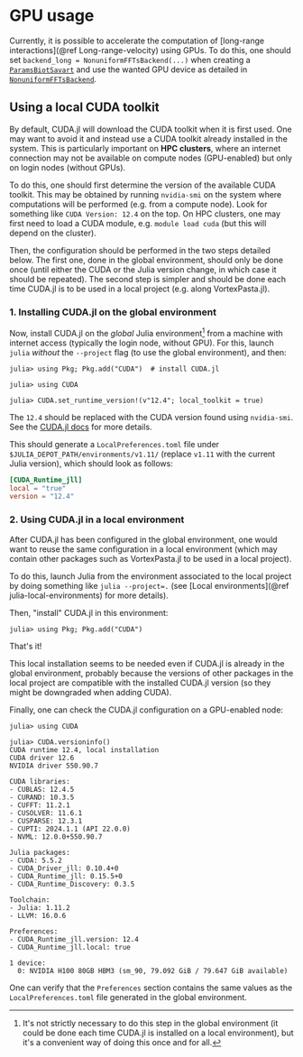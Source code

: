 # GPU usage

Currently, it is possible to accelerate the computation of [long-range
interactions](@ref Long-range-velocity) using GPUs.
To do this, one should set `backend_long = NonuniformFFTsBackend(...)`
when creating a [`ParamsBiotSavart`](@ref) and use the wanted GPU device as detailed in
[`NonuniformFFTsBackend`](@ref).

## Using a local CUDA toolkit

By default, CUDA.jl will download the CUDA toolkit when it is first used.
One may want to avoid it and instead use a CUDA toolkit already installed in the system.
This is particularly important on **HPC clusters**, where an internet connection may not be available on compute nodes (GPU-enabled) but only on login nodes (without GPUs).

To do this, one should first determine the version of the available CUDA toolkit.
This may be obtained by running `nvidia-smi` on the system where computations will be performed (e.g. from a compute node).
Look for something like `CUDA Version: 12.4` on the top.
On HPC clusters, one may first need to load a CUDA module, e.g. `module load cuda` (but this will depend on the cluster).

Then, the configuration should be performed in the two steps detailed below.
The first one, done in the global environment, should only be done once (until
either the CUDA or the Julia version change, in which case it should be repeated).
The second step is simpler and should be done each time CUDA.jl is to be used in a local project (e.g. along VortexPasta.jl).

### 1. Installing CUDA.jl on the global environment

Now, install CUDA.jl on the _global_ Julia environment[^1] from a machine with internet access (typically the login node, without GPU).
For this, launch `julia` _without_ the `--project` flag (to use the global environment), and
then:

```julia-repl
julia> using Pkg; Pkg.add("CUDA")  # install CUDA.jl

julia> using CUDA

julia> CUDA.set_runtime_version!(v"12.4"; local_toolkit = true)
```

The `12.4` should be replaced with the CUDA version found using `nvidia-smi`.
See the [CUDA.jl docs](https://cuda.juliagpu.org/dev/installation/overview/#Using-a-local-CUDA) for more details.

This should generate a `LocalPreferences.toml` file under `$JULIA_DEPOT_PATH/environments/v1.11/` (replace `v1.11` with the current Julia version), which should look as follows:

```toml
[CUDA_Runtime_jll]
local = "true"
version = "12.4"
```

### 2. Using CUDA.jl in a local environment

After CUDA.jl has been configured in the global environment, one would want to
reuse the same configuration in a local environment (which may contain other
packages such as VortexPasta.jl to be used in a local project).

To do this, launch Julia from the environment associated to the local project
by doing something like `julia --project=.` (see [Local environments](@ref
julia-local-environments) for more details).

Then, "install" CUDA.jl in this environment:

```julia-repl
julia> using Pkg; Pkg.add("CUDA")
```

That's it!

This local installation seems to be needed even if CUDA.jl is already in the
global environment, probably because the versions of other packages in the
local project are compatible with the installed CUDA.jl version (so they might
be downgraded when adding CUDA).

Finally, one can check the CUDA.jl configuration on a GPU-enabled node:

```julia-repl
julia> using CUDA

julia> CUDA.versioninfo()
CUDA runtime 12.4, local installation
CUDA driver 12.6
NVIDIA driver 550.90.7

CUDA libraries:
- CUBLAS: 12.4.5
- CURAND: 10.3.5
- CUFFT: 11.2.1
- CUSOLVER: 11.6.1
- CUSPARSE: 12.3.1
- CUPTI: 2024.1.1 (API 22.0.0)
- NVML: 12.0.0+550.90.7

Julia packages:
- CUDA: 5.5.2
- CUDA_Driver_jll: 0.10.4+0
- CUDA_Runtime_jll: 0.15.5+0
- CUDA_Runtime_Discovery: 0.3.5

Toolchain:
- Julia: 1.11.2
- LLVM: 16.0.6

Preferences:
- CUDA_Runtime_jll.version: 12.4
- CUDA_Runtime_jll.local: true

1 device:
  0: NVIDIA H100 80GB HBM3 (sm_90, 79.092 GiB / 79.647 GiB available)
```

One can verify that the `Preferences` section contains the same values as the `LocalPreferences.toml` file generated in the global environment.

[^1]: It's not strictly necessary to do this step in the global environment (it could be done each time CUDA.jl is installed on a local environment), but it's a convenient way of doing this once and for all.
